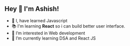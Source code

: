
  
  ## Hey 👋 I'm Ashish!


- 👋 I, have learned Javascript
- 📚 I'm learning  **React** so i can build better user interface.
- 👀 I’m interested in Web development
- 🌱 I’m currently learning DSA and React JS



<!---
Ashishkumaraman/Ashishkumaraman is a ✨ special ✨ repository because its `README.md` (this file) appears on your GitHub profile.
You can click the Preview link to take a look at your changes.
--->
